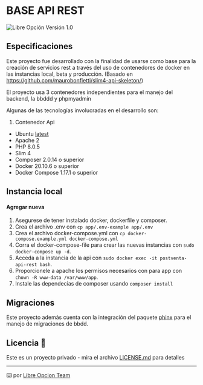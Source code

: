 # BASE API REST

![Libre Opción](https://libreopcion.com/favicons/favicon.ico "Libre Opción") Versión 1.0 

## Especificaciones

Este proyecto fue desarrollado con la finalidad de usarse como base para la creación de servicios rest a través del uso de contenedores de docker en las instancias local, beta y producción. (Basado en https://github.com/maurobonfietti/slim4-api-skeleton/)

El proyecto usa 3 contenedores independientes para el manejo del backend, la bbddd y phpmyadmin

Algunas de las tecnologías involucradas en el desarrollo son:

1. Contenedor Api

- Ubuntu  [latest](https://hub.docker.com/_/ubuntu)
- Apache 2
- PHP 8.0.5
- Slim 4
- Composer 2.0.14 o superior
- Docker 20.10.6 o superior
- Docker Compose 1.17.1 o superior

## Instancia local

#### Agregar nueva

1. Asegurese de tener instalado docker, dockerfile y composer.
2. Crea el archivo .env con `cp app/.env-example app/.env`
3. Crea el archivo docker-compose.yml con `cp docker-compose.example.yml docker-compose.yml`
4. Corra el docker-compose-file para crear las nuevas instancias con `sudo docker-compose up -d`.
5. Acceda a la instancia de la api con `sudo docker exec -it postventa-api-rest bash`.
6. Proporcionele a apache los permisos necesarios con para app con `chown -R www-data /var/www/app`.
7. Instale las dependecias de composer usando `composer install`


## Migraciones

Este proyecto además cuenta con la integración del paquete [phinx](https://book.cakephp.org/phinx/0/en/index.html) para el manejo de migraciones de bbdd.

## Licencia 📄

Este es un proyecto privado - mira el archivo [LICENSE.md](LICENSE.md) para detalles

---

⌨️ por [Libre Opcion Team](https://github.com/LibreOpcion)   
